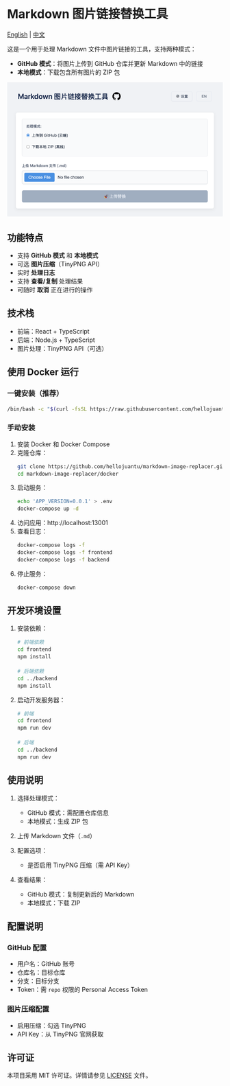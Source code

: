 # Markdown 图片链接替换工具

[English](README.md) | [中文](README.zh-CN.md)

这是一个用于处理 Markdown 文件中图片链接的工具，支持两种模式：
- **GitHub 模式**：将图片上传到 GitHub 仓库并更新 Markdown 中的链接
- **本地模式**：下载包含所有图片的 ZIP 包

![index-zh-CN.png](demo/index-zh-CN.png)

## 功能特点

- 支持 **GitHub 模式** 和 **本地模式**
- 可选 **图片压缩**（TinyPNG API）
- 实时 **处理日志**
- 支持 **查看/复制** 处理结果
- 可随时 **取消** 正在进行的操作

## 技术栈

- 前端：React + TypeScript
- 后端：Node.js + TypeScript
- 图片处理：TinyPNG API（可选）

## 使用 Docker 运行

### 一键安装（推荐）
```bash
/bin/bash -c "$(curl -fsSL https://raw.githubusercontent.com/hellojuantu/markdown-image-replacer/refs/heads/main/docker/install_run.sh)"
```

### 手动安装
1. 安装 Docker 和 Docker Compose
2. 克隆仓库：
   ```bash
   git clone https://github.com/hellojuantu/markdown-image-replacer.git
   cd markdown-image-replacer/docker
   ```
3. 启动服务：
   ```bash
   echo 'APP_VERSION=0.0.1' > .env
   docker-compose up -d
   ```
4. 访问应用：http://localhost:13001
5. 查看日志：
   ```bash
   docker-compose logs -f
   docker-compose logs -f frontend
   docker-compose logs -f backend
   ```
6. 停止服务：
   ```bash
   docker-compose down
   ```

## 开发环境设置

1. 安装依赖：
   ```bash
   # 前端依赖
   cd frontend
   npm install

   # 后端依赖
   cd ../backend
   npm install
   ```
2. 启动开发服务器：
   ```bash
   # 前端
   cd frontend
   npm run dev

   # 后端
   cd ../backend
   npm run dev
   ```

## 使用说明

1. 选择处理模式：
   - GitHub 模式：需配置仓库信息
   - 本地模式：生成 ZIP 包

2. 上传 Markdown 文件（`.md`）
3. 配置选项：
   - 是否启用 TinyPNG 压缩（需 API Key）
4. 查看结果：
   - GitHub 模式：复制更新后的 Markdown
   - 本地模式：下载 ZIP

## 配置说明

### GitHub 配置
- 用户名：GitHub 账号
- 仓库名：目标仓库
- 分支：目标分支
- Token：需 `repo` 权限的 Personal Access Token

### 图片压缩配置
- 启用压缩：勾选 TinyPNG
- API Key：从 TinyPNG 官网获取

## 许可证

本项目采用 MIT 许可证。详情请参见 [LICENSE](LICENSE) 文件。 
